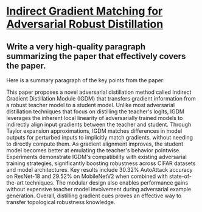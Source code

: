 # [Indirect Gradient Matching for Adversarial Robust Distillation](https://arxiv.org/abs/2312.03286)

## Write a very high-quality paragraph summarizing the paper that effectively covers the paper.

 Here is a summary paragraph of the key points from the paper:

This paper proposes a novel adversarial distillation method called Indirect Gradient Distillation Module (IGDM) that transfers gradient information from a robust teacher model to a student model. Unlike most adversarial distillation techniques that focus on distilling the teacher's logits, IGDM leverages the inherent local linearity of adversarially trained models to indirectly align input gradients between the teacher and student. Through Taylor expansion approximations, IGDM matches differences in model outputs for perturbed inputs to implicitly match gradients, without needing to directly compute them. As gradient alignment improves, the student model becomes better at emulating the teacher's behavior pointwise. Experiments demonstrate IGDM's compatibility with existing adversarial training strategies, significantly boosting robustness across CIFAR datasets and model architectures. Key results include 30.32% AutoAttack accuracy on ResNet-18 and 29.52% on MobileNetV2 when combined with state-of-the-art techniques. The modular design also enables performance gains without expensive teacher model involvement during adversarial example generation. Overall, distilling gradient cues proves an effective way to transfer topological robustness knowledge.
